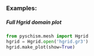 ### Examples:

##### Full Hgrid domain plot
``` python
from pyschism.mesh import Hgrid
hgrid = Hgrid.open('hgrid.gr3')
hgrid.make_plot(show=True)
```



